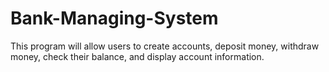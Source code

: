 # Bank-Managing-System
 This program will allow users to create accounts, deposit money, withdraw money, check their balance, and display account information.
